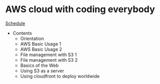 # AWS cloud with coding everybody

[Schedule](https://yah.ac/aws)


* Contents
  * Orientation
  * AWS Basic Usage 1
  * AWS Basic Usage 2
  * File management with S3 1
  * File management with S3 2
  * Basics of the Web
  * Using S3 as a server
  * Using cloudfront to deploy worldwide
